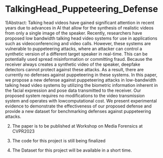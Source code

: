 # TalkingHead_Puppeteering_Defense
1)Abstract:
Talking head videos have gained significant attention in recent years due to advances in AI that allow for the synthesis of realistic videos from only a single image of the speaker. Recently, researchers have proposed low bandwidth talking head video systems for use in applications such as videoconferencing and video calls. However, these systems are vulnerable to puppeteering attacks, where an attacker can control a synthetic version of a different target speaker in real-time. This can be potentially used spread misinformation or committing fraud. Because the receiver always creates a synthetic video of the speaker, deepfake detectors cannot protect against these attacks. As a result, there are currently no defenses against puppeteering in these systems. In this paper, we propose a new defense against puppeteering attacks in low-bandwidth talking head video systems by utilizing the biometric information inherent in the facial expression and pose data transmitted to the receiver. Our proposed system requires no modifications to the video transmission system and operates with lowcomputational cost. We present experimental evidence to demonstrate the effectiveness of our proposed defense and provide a new dataset for benchmarking defenses against puppeteering attacks.

2) The paper is to be published at Workshop on Media Forensics at CVPR2023

3) The code for this project is still being finalized

4) The Dataset for this project will be available in a short time.
